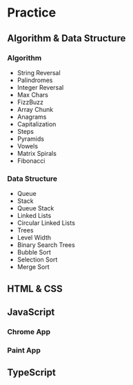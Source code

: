 # Practice

## Algorithm & Data Structure
### Algorithm
- String Reversal
- Palindromes
- Integer Reversal
- Max Chars
- FizzBuzz
- Array Chunk
- Anagrams
- Capitalization
- Steps
- Pyramids
- Vowels
- Matrix Spirals
- Fibonacci

### Data Structure
- Queue
- Stack
- Queue Stack
- Linked Lists
- Circular Linked Lists
- Trees
- Level Width
- Binary Search Trees
- Bubble Sort
- Selection Sort
- Merge Sort

## HTML & CSS

## JavaScript
### Chrome App
### Paint App

## TypeScript
